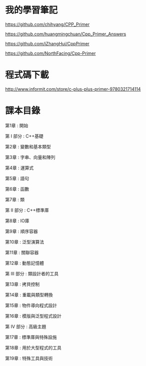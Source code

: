 # 我的學習筆記

https://github.com/chihyang/CPP_Primer

https://github.com/huangmingchuan/Cpp_Primer_Answers

https://github.com/iZhangHui/CppPrimer

https://github.com/NorthFacing/Cpp-Primer

# 程式碼下載

http://www.informit.com/store/c-plus-plus-primer-9780321714114

# 課本目錄

第1章 : 開始

第 I 部分 : C++基礎

第2章 : 變數和基本類型

第3章 : 字串、向量和陣列

第4章 : 運算式

第5章 : 語句

第6章 : 函數

第7章 : 類


第 II 部分 : C++標準庫

第8章 : IO庫

第9章 : 順序容器

第10章 : 泛型演算法

第11章 : 關聯容器

第12章 : 動態記憶體


第 III 部分 : 類設計者的工具

第13章 : 拷貝控制

第14章 : 重載與類型轉換

第15章 : 物件導向程式設計

第16章 : 模版與泛型程式設計

第 IV 部分 : 高級主題

第17章 : 標準庫與特殊設施

第18章 : 用於大型程式的工具

第19章 : 特殊工具與技術

